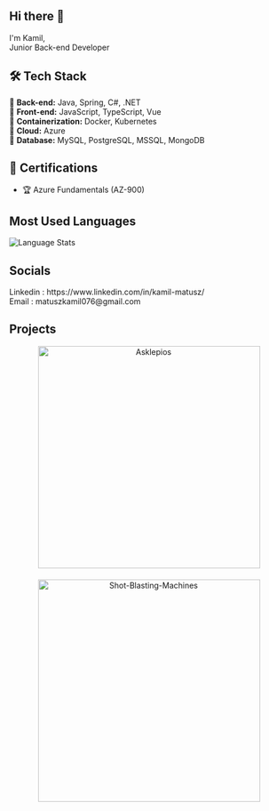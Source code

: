 ## Hi there 👋
I'm Kamil,  
Junior Back-end Developer

## 🛠️ Tech Stack
🔹 **Back-end:** Java, Spring, C#, .NET    
🔹 **Front-end:** JavaScript, TypeScript, Vue    
🔹 **Containerization:** Docker, Kubernetes      
🔹 **Cloud:** Azure   
🔹 **Database:** MySQL, PostgreSQL, MSSQL, MongoDB 

## 📜 Certifications  
- 🏆 Azure Fundamentals (AZ-900)

## Most Used Languages
![Language Stats](https://github-readme-stats.vercel.app/api/top-langs/?username=Kamil-Matusz&layout=compact&langs_count=8&theme=tokyonight)

## Socials
<div>
 Linkedin : https://www.linkedin.com/in/kamil-matusz/ <br/>
</div>
<div>
 Email : matuszkamil076@gmail.com <br/>
</div>

## Projects
<div align="center">
  <a href="https://github.com/Kamil-Matusz/Asklepios">
    <img alt="Asklepios" src="https://github-readme-stats.vercel.app/api/pin/?username=Kamil-Matusz&repo=Asklepios&theme=transparent" style="width: 400px; margin-bottom: 20px; display: block;"/>
  </a>

  <a href="https://github.com/Kamil-Matusz/Shot-Blasting-Machines">
    <img alt="Shot-Blasting-Machines" src="https://github-readme-stats.vercel.app/api/pin/?username=Kamil-Matusz&repo=Shot-Blasting-Machines&theme=transparent" style="width: 400px; margin-bottom: 20px; display: block;"/>
  </a>
</div>
 
<!--
**Kamil-Matusz/Kamil-Matusz** is a ✨ _special_ ✨ repository because its `README.md` (this file) appears on your GitHub profile.

Here are some ideas to get you started:

- 🔭 I’m currently working on ...
- 🌱 I’m currently learning ...
- 👯 I’m looking to collaborate on ...
- 🤔 I’m looking for help with ...
- 💬 Ask me about ...
- 📫 How to reach me: ...
- 😄 Pronouns: ...
- ⚡ Fun fact: ...
-->
